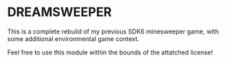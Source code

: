 # DREAMSWEEPER

This is a complete rebuild of my previous SDK6 minesweeper game, with some additional environmental game context.

Feel free to use this module within the bounds of the attatched license!
